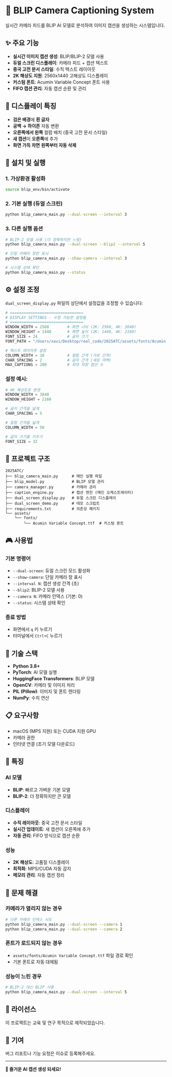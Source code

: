 # 🤖 BLIP Camera Captioning System

실시간 카메라 피드를 BLIP AI 모델로 분석하여 이미지 캡션을 생성하는 시스템입니다.

## ✨ 주요 기능

- **실시간 이미지 캡션 생성**: BLIP/BLIP-2 모델 사용
- **듀얼 스크린 디스플레이**: 카메라 피드 + 캡션 텍스트
- **중국 고전 문서 스타일**: 수직 텍스트 레이아웃
- **2K 해상도 지원**: 2560x1440 고해상도 디스플레이
- **커스텀 폰트**: Acumin Variable Concept 폰트 사용
- **FIFO 캡션 관리**: 자동 캡션 순환 및 관리

## 🎨 디스플레이 특징

- **검은 배경**에 **흰 글자**
- **공백 → 하이픈** 자동 변환
- **오른쪽에서 왼쪽** 컬럼 배치 (중국 고전 문서 스타일)
- **새 캡션**이 **오른쪽**에 추가
- **화면 가득 차면** **왼쪽부터 자동 삭제**

## 🚀 설치 및 실행

### 1. 가상환경 활성화
```bash
source blip_env/bin/activate
```

### 2. 기본 실행 (듀얼 스크린)
```bash
python blip_camera_main.py --dual-screen --interval 3
```

### 3. 다른 실행 옵션
```bash
# BLIP-2 모델 사용 (더 정확하지만 느림)
python blip_camera_main.py --dual-screen --blip2 --interval 5

# 단일 카메라 창만 표시
python blip_camera_main.py --show-camera --interval 3

# 시스템 상태 확인
python blip_camera_main.py --status
```

## ⚙️ 설정 조정

`dual_screen_display.py` 파일의 상단에서 설정값을 조정할 수 있습니다:

```python
# ================================
# DISPLAY SETTINGS - 수정 가능한 설정들
# ================================
WINDOW_WIDTH = 2560        # 화면 너비 (2K: 2560, 4K: 3840)
WINDOW_HEIGHT = 1440       # 화면 높이 (2K: 1440, 4K: 2160)
FONT_SIZE = 24             # 글자 크기
FONT_PATH = "/Users/xavi/Desktop/real_code/2025ATC/assets/fonts/Acumin Variable Concept.ttf"

# 텍스트 레이아웃 설정
COLUMN_WIDTH = 10          # 컬럼 간격 (가로 간격)
CHAR_SPACING = 2           # 글자 간격 (세로 여백)
MAX_CAPTIONS = 200         # 최대 저장 캡션 수
```

### 설정 예시:
```python
# 4K 해상도로 변경
WINDOW_WIDTH = 3840
WINDOW_HEIGHT = 2160

# 글자 간격을 넓게
CHAR_SPACING = 5

# 컬럼 간격을 넓게
COLUMN_WIDTH = 50

# 글자 크기를 키우기
FONT_SIZE = 32
```

## 📁 프로젝트 구조

```
2025ATC/
├── blip_camera_main.py      # 메인 실행 파일
├── blip_model.py            # BLIP 모델 관리
├── camera_manager.py        # 카메라 관리
├── caption_engine.py        # 캡션 엔진 (메인 오케스트레이터)
├── dual_screen_display.py   # 듀얼 스크린 디스플레이
├── dual_screen_demo.py      # 데모 스크립트
├── requirements.txt         # 의존성 패키지
└── assets/
    └── fonts/
        └── Acumin Variable Concept.ttf  # 커스텀 폰트
```

## 🎮 사용법

### 기본 명령어
- `--dual-screen`: 듀얼 스크린 모드 활성화
- `--show-camera`: 단일 카메라 창 표시
- `--interval N`: 캡션 생성 간격 (초)
- `--blip2`: BLIP-2 모델 사용
- `--camera N`: 카메라 인덱스 (기본: 0)
- `--status`: 시스템 상태 확인

### 종료 방법
- 화면에서 `q` 키 누르기
- 터미널에서 `Ctrl+C` 누르기

## 🔧 기술 스택

- **Python 3.8+**
- **PyTorch**: AI 모델 실행
- **HuggingFace Transformers**: BLIP 모델
- **OpenCV**: 카메라 및 이미지 처리
- **PIL (Pillow)**: 이미지 및 폰트 렌더링
- **NumPy**: 수치 연산

## 📋 요구사항

- macOS (MPS 지원) 또는 CUDA 지원 GPU
- 카메라 권한
- 인터넷 연결 (초기 모델 다운로드)

## 🎯 특징

### AI 모델
- **BLIP**: 빠르고 가벼운 기본 모델
- **BLIP-2**: 더 정확하지만 큰 모델

### 디스플레이
- **수직 레이아웃**: 중국 고전 문서 스타일
- **실시간 업데이트**: 새 캡션이 오른쪽에 추가
- **자동 관리**: FIFO 방식으로 캡션 순환

### 성능
- **2K 해상도**: 고품질 디스플레이
- **최적화**: MPS/CUDA 자동 감지
- **메모리 관리**: 자동 캡션 정리

## 🐛 문제 해결

### 카메라가 열리지 않는 경우
```bash
# 다른 카메라 인덱스 시도
python blip_camera_main.py --dual-screen --camera 1
python blip_camera_main.py --dual-screen --camera 2
```

### 폰트가 로드되지 않는 경우
- `assets/fonts/Acumin Variable Concept.ttf` 파일 경로 확인
- 기본 폰트로 자동 대체됨

### 성능이 느린 경우
```bash
# BLIP-2 대신 BLIP 사용
python blip_camera_main.py --dual-screen --interval 5
```

## 📝 라이선스

이 프로젝트는 교육 및 연구 목적으로 제작되었습니다.

## 🤝 기여

버그 리포트나 기능 요청은 이슈로 등록해주세요.

---

**🎉 즐거운 AI 캡션 생성 되세요!**